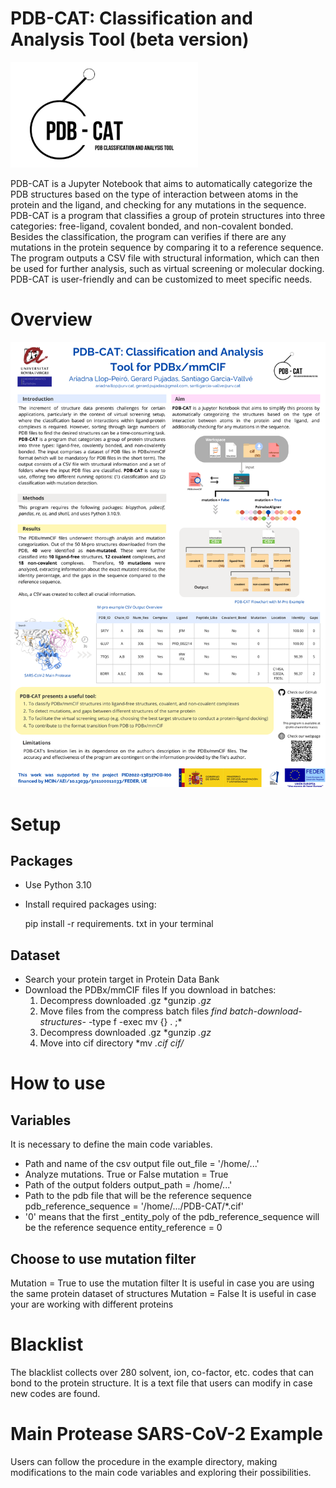 # PDB-CAT: Classification and Analysis Tool (beta version)
<img src="image_documentation/PDB-CAT.jpg" width="300">

PDB-CAT is a Jupyter Notebook that aims to automatically categorize the PDB structures based on the type of interaction between atoms in the protein and the ligand, and checking for any mutations in the sequence. PDB-CAT is a program that classifies a group of protein structures into three categories: free-ligand, covalent bonded, and non-covalent bonded. Besides the classification, the program can verifies if there are any mutations in the protein sequence by comparing it to a reference sequence. The program outputs a CSV file with structural information, which can then be used for further analysis, such as virtual screening or molecular docking. PDB-CAT is user-friendly and can be customized to meet specific needs.

# Overview

<img src="image_documentation/PDB-CAT_poster.png" width="800">

# Setup
## Packages
- Use Python 3.10
- Install required packages using:

    pip install -r requirements. txt in your terminal

## Dataset
- Search your protein target in Protein Data Bank
- Download the PDBx/mmCIF files 
    If you download in batches:
    1. Decompress downloaded .gz
    *gunzip *.gz*
    2. Move files from the compress batch files
    *find batch-download-structures-* -type f -exec mv {} . \;*
    3. Decompress downloaded .gz
    *gunzip *.gz*
    4. Move into cif directory
    *mv *.cif cif/*

# How to use
## Variables
It is necessary to define the main code variables.
- Path and name of the csv output file
    out_file = '/home/...'
- Analyze mutations. True or False
    mutation = True
- Path of the output folders
    output_path = /home/...'
- Path to the pdb file that will be the reference sequence
    pdb_reference_sequence = '/home/.../PDB-CAT/*.cif' 
- '0' means that the first _entity_poly of the pdb_reference_sequence will be the reference sequence
    entity_reference = 0 

## Choose to use mutation filter
Mutation = True to use the mutation filter
    It is useful in case you are using the same protein dataset of structures
Mutation = False
    It is useful in case your are working with different proteins

# Blacklist
The blacklist collects over 280 solvent, ion, co-factor, etc. codes that can bond to the protein structure. 
It is a text file that users can modify in case new codes are found.

# Main Protease SARS-CoV-2 Example
Users can follow the procedure in the example directory, making modifications to the main code variables and exploring their possibilities.
